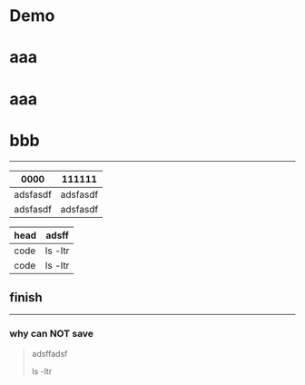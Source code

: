 # Demo
# aaa
# aaa
# bbb


---



0000 | 111111
---------|------
adsfasdf| adsfasdf
adsfasdf| adsfasdf



head |adsff
-------|-------
code | ls -ltr
code | ls -ltr


##  finish
---

### why can NOT save


>adsffadsf
>
> ls -ltr 
